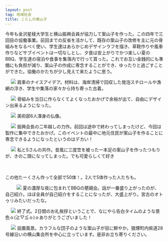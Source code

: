 ```yaml
---
layout: post
tag: 地域社会
title: ことしの案山子
---
```

今年も金沢星稜大学生と横山振興会員が協力して案山子を作った。この四年で三回目の協働事業。前回までの反省を活かして、既存の案山子の改修を主に元の骨組みをなるべく使い、学生達はあらかじめデザインラフを描き、草鞋作りや風車作りなどサブイベントは一切なしとし、夕食は安上がりでかつ楽しい夏のBBQ、学生達の宿泊や食事を集落内で行って貰った。これでお互い金銭的にも準備にも負担が減り、案山子の作成に専念することができ、ゆったりと過ごすことができた。協働のかたちが少し見えて来たように思う。

　
![](https://c2.staticflickr.com/6/5610/15334158400_cdda00b571.jpg)
肩車のナイスアイデア。材料は、海岸清掃で回収した発泡スチロールや漁網の浮き、学生や集落の家々から持ち寄った古着。

　
![](https://c2.staticflickr.com/4/3942/15334010219_44b64acf7d.jpg)
骨組みを当日に作らなくてよくなったおかげで余裕が出て、自由にデザイン出来るようになった。


　
![](https://c2.staticflickr.com/6/5598/15334269718_1cab6a5114.jpg)
美術部6人渾身の仏像。

　
![](https://c2.staticflickr.com/4/3955/15334385088_cdb4dee25b.jpg)
振興会長の二年越しの力作。前回は途中で終わってしまったけど、今回は製作に集中できたおかげ。このイベントの最中に地元住民が案山子を作ることに専念できるようになったというのはデカい！

　
![](https://c2.staticflickr.com/4/3943/15334383638_d9a85e9cbe.jpg)
私とSさんの共作。昔風に三度笠を被った一本足の案山子を作ったつもりが、きのこ頭になってしまった。でも可愛らしくて好き

　

この他たーくさん作って全部で50体！。2人で5体作った人たちも。

　
　
![](https://c2.staticflickr.com/4/3931/15497731196_68500afff9.jpg)
夏の濃厚な夜に包まれてBBQの懇親会。話が一番盛り上がったのが、自己紹介。ほぼ全員が自己紹介をすることになったが、大盛上がり。宮古のオトゥリみたいだったな。

　
![](https://c2.staticflickr.com/4/3941/15497744126_4f3be114fc.jpg)
終了式。2日間のお礼挨拶ということで、なにやら告白タイムのような景色ｏ(≧▽≦ｏ)ｏありがとうございました！

　
![](https://c2.staticflickr.com/4/3947/15517766261_5d7f0c731c.jpg)
設置風景。カラフルな団子のような案山子が目に鮮やか。狼煙町内県道28号線沿いの横山集会所を中心に立っています。是非お立ち寄りください。